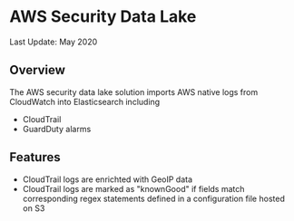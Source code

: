 # AWS Security Data Lake

Last Update: May 2020

## Overview

The AWS security data lake solution imports AWS native logs from CloudWatch into Elasticsearch including

* CloudTrail
* GuardDuty alarms

## Features

* CloudTrail logs are enrichted with GeoIP data
* CloudTrail logs are marked as "knownGood" if fields match corresponding regex statements defined in a configuration file hosted on S3





